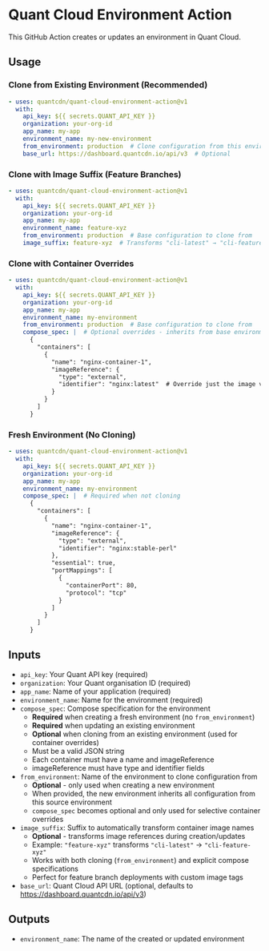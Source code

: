 # Quant Cloud Environment Action

This GitHub Action creates or updates an environment in Quant Cloud.

## Usage

### Clone from Existing Environment (Recommended)

```yaml
- uses: quantcdn/quant-cloud-environment-action@v1
  with:
    api_key: ${{ secrets.QUANT_API_KEY }}
    organization: your-org-id
    app_name: my-app
    environment_name: my-new-environment
    from_environment: production  # Clone configuration from this environment
    base_url: https://dashboard.quantcdn.io/api/v3  # Optional
```

### Clone with Image Suffix (Feature Branches)

```yaml
- uses: quantcdn/quant-cloud-environment-action@v1
  with:
    api_key: ${{ secrets.QUANT_API_KEY }}
    organization: your-org-id
    app_name: my-app
    environment_name: feature-xyz
    from_environment: production  # Base configuration to clone from
    image_suffix: feature-xyz  # Transforms "cli-latest" → "cli-feature-xyz"
```

### Clone with Container Overrides

```yaml
- uses: quantcdn/quant-cloud-environment-action@v1
  with:
    api_key: ${{ secrets.QUANT_API_KEY }}
    organization: your-org-id
    app_name: my-app
    environment_name: my-environment
    from_environment: production  # Base configuration to clone from
    compose_spec: |  # Optional overrides - inherits from base environment
      {
        "containers": [
          {
            "name": "nginx-container-1",
            "imageReference": {
              "type": "external",
              "identifier": "nginx:latest"  # Override just the image version
            }
          }
        ]
      }
```

### Fresh Environment (No Cloning)

```yaml
- uses: quantcdn/quant-cloud-environment-action@v1
  with:
    api_key: ${{ secrets.QUANT_API_KEY }}
    organization: your-org-id
    app_name: my-app
    environment_name: my-environment
    compose_spec: |  # Required when not cloning
      {
        "containers": [
          {
            "name": "nginx-container-1",
            "imageReference": {
              "type": "external",
              "identifier": "nginx:stable-perl"
            },
            "essential": true,
            "portMappings": [
              {
                "containerPort": 80,
                "protocol": "tcp"
              }
            ]
          }
        ]
      }
```

## Inputs

* `api_key`: Your Quant API key (required)
* `organization`: Your Quant organisation ID (required)
* `app_name`: Name of your application (required)
* `environment_name`: Name for the environment (required)
* `compose_spec`: Compose specification for the environment
  * **Required** when creating a fresh environment (no `from_environment`)
  * **Required** when updating an existing environment 
  * **Optional** when cloning from an existing environment (used for container overrides)
  * Must be a valid JSON string
  * Each container must have a name and imageReference
  * imageReference must have type and identifier fields
* `from_environment`: Name of the environment to clone configuration from
  * **Optional** - only used when creating a new environment
  * When provided, the new environment inherits all configuration from this source environment
  * `compose_spec` becomes optional and only used for selective container overrides
* `image_suffix`: Suffix to automatically transform container image names
  * **Optional** - transforms image references during creation/updates
  * Example: `"feature-xyz"` transforms `"cli-latest"` → `"cli-feature-xyz"`
  * Works with both cloning (`from_environment`) and explicit compose specifications
  * Perfect for feature branch deployments with custom image tags
* `base_url`: Quant Cloud API URL (optional, defaults to https://dashboard.quantcdn.io/api/v3)

## Outputs

* `environment_name`: The name of the created or updated environment 